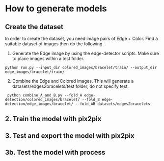 # How to generate models

## Create the dataset

In order to create the dataset, you need image pairs of Edge + Color. Find a suitable dataset of images then do the following.

1. Generate the Edge image by using the edge-detector scripts. Make sure to place images within a test folder. 

```python run.py --input_dir colored_images/bracelet/train/ --output_dir edge_images/bracelet/train/```

2. Combine the Edge and Colored images. This will generate a datasets/edges2bracelets/test folder, do not specify test.

``` python combine_A_and_B.py --fold_A edge-detection/colored_images/bracelet/ --fold_B edge-detection/edge_images/bracelet/ --fold_AB datasets/edges2bracelets```


## 2. Train the model with pix2pix

## 3. Test and export the model with pix2pix

## 3b. Test the model with process
